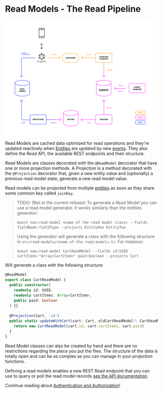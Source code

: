 # Read Models - The Read Pipeline

![Booster architecture](../img/booster-arch.png)

Read Models are cached data optimized for read operations and they're updated reactively when [Entities](05-entities.md) are updated by new [events](04-events.md). They also define the *Read* API, the available REST endpoints and their structure.

Read Models are classes decorated with the `@ReadModel` decorator that have one or more projection methods. A Projection is a method decorated with the `@Projection` decorator that, given a new entity value and (optionally) a previous read model state, generate a new read model value.

Read models can be projected from multiple [entities](05-entities.md) as soon as they share some common key called `joinKey`.

> TODO: (Not in the current release) To generate a Read Model you can use a read model generator. It works similarly than the entities generator:

>```shell script
>boost new:read-model <name of the read model class> --fields fieldName:fieldType --projects EntityOne EntityTwo
>```

>Using the generator will generate a class with the following structure in `src/read-models/<name-of-the-read-model>.ts`. For instance:

>```shell script
>boost new:read-model CartReadModel --fields id:UUID cartItems:"Array<CartItem>" paid:boolean --projects Cart
>```

Will generate a class with the following structure:

```typescript
@ReadModel
export class CartReadModel {
  public constructor(
    readonly id: UUID,
    readonly cartItems: Array<CartItem>,
    public paid: boolean
  ) {}

  @Projection(Cart, 'id')
  public static updateWithCart(cart: Cart, oldCartReadModel?: CartReadModel): CartReadModel {
    return new CartReadModel(cart.id, cart.cartItems, cart.paid)
  }
}
```

Read Model classes can also be created by hand and there are no restrictions regarding the place you put the files. The structure of the data is totally open and can be as complex as you can manage in your projection functions.

Defining a read models enables a new REST Read endpoint that you can use to query or poll the read model records [see the API documentation](09-rest-api.md).

Continue reading about [Authentication and Authorization](07-auth.md)!